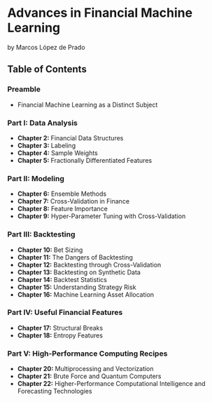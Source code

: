 # Advances in Financial Machine Learning
by Marcos López de Prado

## Table of Contents

### Preamble
* Financial Machine Learning as a Distinct Subject

### Part I: Data Analysis
* **Chapter 2:** Financial Data Structures
* **Chapter 3:** Labeling
* **Chapter 4:** Sample Weights
* **Chapter 5:** Fractionally Differentiated Features

### Part II: Modeling
* **Chapter 6:** Ensemble Methods
* **Chapter 7:** Cross-Validation in Finance
* **Chapter 8:** Feature Importance
* **Chapter 9:** Hyper-Parameter Tuning with Cross-Validation

### Part III: Backtesting
* **Chapter 10:** Bet Sizing
* **Chapter 11:** The Dangers of Backtesting
* **Chapter 12:** Backtesting through Cross-Validation
* **Chapter 13:** Backtesting on Synthetic Data
* **Chapter 14:** Backtest Statistics
* **Chapter 15:** Understanding Strategy Risk
* **Chapter 16:** Machine Learning Asset Allocation

### Part IV: Useful Financial Features
* **Chapter 17:** Structural Breaks
* **Chapter 18:** Entropy Features

### Part V: High-Performance Computing Recipes
* **Chapter 20:** Multiprocessing and Vectorization
* **Chapter 21:** Brute Force and Quantum Computers
* **Chapter 22:** Higher-Performance Computational Intelligence and Forecasting Technologies
